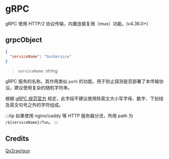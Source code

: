 # gRPC

gRPC 使用 HTTP/2 协议传输，内置连接复用（mux）功能。(v4.36.0+)

## grpcObject

```json
{
  "serviceName": "GunService"
}
```

> `serviceName`: string

gRPC 服务的名称。其作用类似 `path` 的功能，用于防止探测是否部署了本传输协议。建议使用复杂的随机字符串。

根据 [gRPC 规范官方](https://github.com/grpc/grpc/blob/master/doc/PROTOCOL-HTTP2.md#appendix-a---grpc-for-protobuf) 规定，此字段不建议使用除英文大小写字母、数字、下划线及英文句号之外的字符组成。

:::tip
如果使用 nginx/caddy 等 HTTP 服务器分流，所用 path 为 `/${serviceName}/Tun`。
:::


## Credits

[Qv2ray/gun](https://github.com/Qv2ray/gun)
